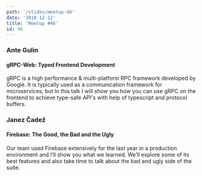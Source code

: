 ```yaml
---
path: '/slides/meetup-46'
date: '2018-12-12'
title: 'Meetup #46'
id: 46
---
```


### Ante Gulin
#### gRPC-Web: Typed Frontend Development

gRPC is a high performance & multi-platform RPC framework developed by Google. It is typically used as a communication framework for microservices, but In this talk I will show you how you can use gRPC on the frontend to achieve type-safe API's with help of typescript and protocol buffers.

### Janez Čadež
#### Firebase: The Good, the Bad and the Ugly

Our team used Firebase extensively for the last year in a production environment and I’ll show you what we learned. We’ll explore some of its best features and also take time to talk about the bad and ugly side of the suite.